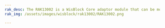```yaml
---
rak_desc: The RAK13002 is a WisBlock Core adaptor module that can be mounted to the IO slot of WisBlock Base board. This module exposed all WisBlock Core signals to male pin header, such as I2C, SPI, UART, GPIO, ADC, etc.
rak_img: /assets/images/wisblock/rak13002/RAK13002.png

---
```


<rk-redirect to="/Product-Categories/WisBlock/RAK13002/Overview/" />